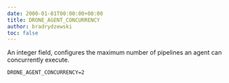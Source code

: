 ```yaml
---
date: 2000-01-01T00:00:00+00:00
title: DRONE_AGENT_CONCURRENCY
author: bradrydzewski
toc: false
---
```


An integer field, configures the maximum number of pipelines an agent can concurrently execute.

```
DRONE_AGENT_CONCURRENCY=2
```
